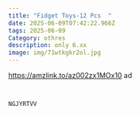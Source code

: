 ```yaml
---
title: "Fidget Toys-12 Pcs  "
date: 2025-06-09T07:42:22.966Z
tags: 2025-06-09
Category: othres
description: only 6.xx
image: img/71wtkgkr2ol.jpg
---
```

https://amzlink.to/az002zx1MOx10  ad  

<pre><code class="language-js" data-prismjs-copy="Click to Copy"><!--StartFragment-->

NGJYRTVV

<!--EndFragment--></code></pre>